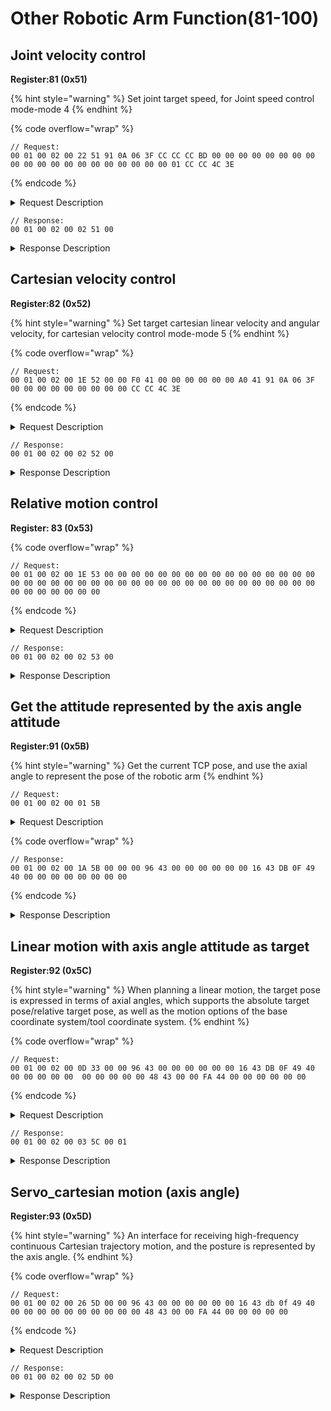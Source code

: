 # Other Robotic Arm Function(81-100)

## Joint velocity control

**Register:81 (0x51)**

{% hint style="warning" %}
Set joint target speed, for Joint speed control mode-mode 4
{% endhint %}

{% code overflow="wrap" %}
```
// Request:
00 01 00 02 00 22 51 91 0A 06 3F CC CC CC BD 00 00 00 00 00 00 00 00 00 00 00 00 00 00 00 00 00 00 00 00 01 CC CC 4C 3E
```
{% endcode %}

<details>

<summary>Request Description</summary>

{% code overflow="wrap" %}
```
//00 01    U16, Transaction ID
//00 02    U16, Protocol Identifier
//00 22    U16, Length 
//51       U8, Register
//91 0A 06 3F	FP32, Joint 1 target speed: π/6 rad/s
//CC CC CC BD	FP32, Joint 2 target speed: -0.1 rad/s
//00 00 00 00	FP32, Joint 3 target speed: 0 rad/s
//00 00 00 00	FP32, Joint 4 target speed: 0 rad/s
//00 00 00 00	FP32, Joint 5 target speed: 0 rad/s
//00 00 00 00	FP32, Joint 6 target speed: 0 rad/s
//00 00 00 00	FP32, Joint 7 target speed: 0 rad/s
//01	U8, whether all joints accelerate and decelerate synchronously: 1-True
//CC CC 4C 3E	FP32, duration: 0.2s
```
{% endcode %}

</details>

```
// Response:
00 01 00 02 00 02 51 00
```

<details>

<summary>Response Description</summary>

```
//00 01    U16, Transaction ID
//00 02    U16, Protocol Identifier
//00 02    U16, Length 
//51       U8, Register
//00       U8, State
```

</details>

## Cartesian velocity control

**Register:82 (0x52)**

{% hint style="warning" %}
Set target cartesian linear velocity and angular velocity, for cartesian velocity control mode-mode 5
{% endhint %}

{% code overflow="wrap" %}
```
// Request:
00 01 00 02 00 1E 52 00 00 F0 41 00 00 00 00 00 00 A0 41 91 0A 06 3F 00 00 00 00 00 00 00 00 00 CC CC 4C 3E 
```
{% endcode %}

<details>

<summary>Request Description</summary>

```
//00 01    U16, Transaction ID
//00 02    U16, Protocol Identifier
//00 1E    U16, Length 
//52       U8, Register
//00 00 F0 41	FP32,  Cartesian linear velocity: Vx = 30 mm/s 
//00 00 00 00	FP32,  Cartesian linear velocity: Vy = 0 mm/s 
//00 00 A0 41	FP32,  Cartesian linear velocity: Vz = 20 mm/s 
//91 0A 06 3F	FP32,  Cartesian angular velocity: ωx = π/6 rad/s 
//00 00 00 00	FP32,  Cartesian angular velocity: ωy= 0  rad/s 
//00 00 00 00	FP32,  Cartesian angular velocity ωz = 0  rad/s 
//00	U8,  is tool coordinate or not: 0-base coordinate 
//CC CC 4C 3E	FP32,  duration: 0.2s 
```

</details>

```
// Response:
00 01 00 02 00 02 52 00
```

<details>

<summary>Response Description</summary>

```
//00 01    U16, Transaction ID
//00 02    U16, Protocol Identifier
//00 02    U16, Length 
//52       U8, Register
//00       U8, State
```

</details>

## Relative motion control

**Register: 83 (0x53)**

{% code overflow="wrap" %}
```
// Request:
00 01 00 02 00 1E 53 00 00 00 00 00 00 00 00 00 00 00 00 00 00 00 00 00 00 00 00 00 00 00 00 00 00 00 00 00 00 00 00 00 00 00 00 00 00 00 00 00 00 00 00 00 00 
```
{% endcode %}

<details>

<summary>Request Description</summary>

{% code overflow="wrap" %}
```
//00 01    U16, Transaction ID
//00 02    U16, Protocol Identifier
//00 1E    U16, Length 
//53       U8, Register
//00 00 00 00	FP32, TCP control，Parameter is X (mm) Joint control，Parameter is J1 (rad)
//00 00 00 00	FP32, TCP control，Parameter is y (mm) Joint control，Parameter is J2 (rad)
//00 00 00 00	FP32, TCP control，Parameter is z (mm) Joint control，Parameter isJ3 (rad)
//00 00 00 00	FP32, TCP control，Parameter is roll (rad) Joint control，Parameter is J4 (rad)
//00 00 00 00	FP32, TCP control，Parameter is pitch (rad) Joint control，Parameter is J5 (rad)
//00 00 00 00	FP32, TCP control，Parameter isyaw (rad) Joint control，Parameter is J6 (rad)
//00 00 00 00	FP32, TCP control，Parameter is meaningless Joint control，Parameter is J7 (rad)
//00 00 00 00	FP32, speed(mm/s, rad/s)
//00 00 00 00	FP32, acceleration(mm/s^2, rad/s^2)
//00 00 00 00	FP32, move time（useless, just 0）
//00 00 00 00	FP32, radius(mm)

//00	U8,
TCP or Joint
0: TCP
1: Joint

//00	U8,
RPY control，only in TCP control（ 2 is 0）
0: RPY control
1: Angle control
```
{% endcode %}

</details>

```
// Response:
00 01 00 02 00 02 53 00
```

<details>

<summary>Response Description</summary>

```
//00 01    U16, Transaction ID
//00 02    U16, Protocol Identifier
//00 02    U16, Length 
//53       U8, Register
//00       U8, State
```

</details>

## Get the attitude represented by the axis angle attitude

**Register:91 (0x5B)**

{% hint style="warning" %}
Get the current TCP pose, and use the axial angle to represent the pose of the robotic arm
{% endhint %}

```
// Request:
00 01 00 02 00 01 5B  
```

<details>

<summary>Request Description</summary>

```
//00 01    U16, Transaction ID
//00 02    U16, Protocol Identifier
//00 01    U16, Length 
//5B       U8, Register
```

</details>

{% code overflow="wrap" %}
```
// Response:
00 01 00 02 00 1A 5B 00 00 00 96 43 00 00 00 00 00 00 16 43 DB 0F 49 40 00 00 00 00 00 00 00 00 
```
{% endcode %}

<details>

<summary>Response Description</summary>

```
//00 01    U16, Transaction ID
//00 02    U16, Protocol Identifier
//00 1A    U16, Length 
//5B       U8, Register
//00       U8, State
//00 00 96 43	FP32,  Current Cartesian coordinate X=300mm
//00 00 00 00	FP32,  Current Cartesian coordinate Y=0
//00 00 16 43	FP32,  Current Cartesian coordinate Z=150mm
//DB 0F 49 40	FP32,  Current Cartesian coordinate Rx=π rad 
//00 00 00 00	FP32,  Current Cartesian coordinate Ry=0 
//00 00 00 00	FP32,  Current Cartesian coordinate Rz=0 
```

</details>

## Linear motion with axis angle attitude as target

**Register:92 (0x5C)**

{% hint style="warning" %}
When planning a linear motion, the target pose is expressed in terms of axial angles, which supports the absolute target pose/relative target pose, as well as the motion options of the base coordinate system/tool coordinate system.
{% endhint %}

{% code overflow="wrap" %}
```
// Request:
00 01 00 02 00 0D 33 00 00 96 43 00 00 00 00 00 00 16 43 DB 0F 49 40 00 00 00 00 00  00 00 00 00 00 48 43 00 00 FA 44 00 00 00 00 00 00 
```
{% endcode %}

<details>

<summary>Request Description</summary>

{% code overflow="wrap" %}
```
//00 01    U16, Transaction ID
//00 02    U16, Protocol Identifier
//00 02    U16, Length 
//32       U8, Register
//00 00 96 43	FP32, X=300mm
//00 00 00 00	FP32, Y=0
//00 00 16 43	FP32, Z=150mm
//DB 0F 49 40	FP32, Rx=π  rad
//00 00 00 00	FP32, Ry=0
//00 00 00 00	FP32, Rz=0
//00 00 48 43	FP32, motion speed=200 mm/s
//00 00 FA 44	FP32, acceleration=2000mm/s2
//00 00 00 00	FP32, motion time, 0
//00	U8, 
0base coordinate system motion
Motion coordinate system：
0: the base coordinate system motion
1: the tool coordinate system motion

//00	U8, 
 absolute pose
 If the motion coordinate system is the base coordinate system.
0 represents the given pose is an absolute pose
1 represents the given pose is a relative pose
 (the given parameters 1-6 coordinates are based on the current an offset of position)
```
{% endcode %}

</details>

```
// Response:
00 01 00 02 00 03 5C 00 01
```

<details>

<summary>Response Description</summary>

```
//00 01    U16, Transaction ID
//00 02    U16, Protocol Identifier
//00 03    U16, Length 
//5C       U8, Register
//00 01    U16, State
```

</details>

## Servo\_cartesian motion (axis angle)

**Register:93 (0x5D)**

{% hint style="warning" %}
An interface for receiving high-frequency continuous Cartesian trajectory motion, and the posture is represented by the axis angle.
{% endhint %}

{% code overflow="wrap" %}
```
// Request:
00 01 00 02 00 26 5D 00 00 96 43 00 00 00 00 00 00 16 43 db 0f 49 40 00 00 00 00 00 00 00 00 00 00 48 43 00 00 FA 44 00 00 00 00 00   
```
{% endcode %}

<details>

<summary>Request Description</summary>

{% code overflow="wrap" %}
```
//00 01    U16, Transaction ID
//00 02    U16, Protocol Identifier
//00 26    U16, Length 
//5D       U8, Register
//00 00 96 43	FP32, X=300mm
//00 00 00 00	FP32, Y=0
//00 00 16 43	FP32, Z=150mm
//db 0f 49 40	FP32, Rx=πrad
//00 00 00 00	FP32, Ry=0
//00 00 00 00	FP32, Rz=0
//00 00 48 43	FP32, motion speed=200mm/s
//00 00 FA 44	FP32, acceleration=2000mm/s2
//00 00 00 00	FP32, 
base coordinate system motion
Motion coordinate system：
0: the base coordinate system motion
1: the tool coordinate system motion

//00
0absolute pose
If the motion coordinate system is the base coordinate system.
0 represents the given pose is an absolute pose
1 represents the given pose is a relative pose
The given parameters 1-6 coordinates are based on the current an offset of position
```
{% endcode %}

</details>

```
// Response:
00 01 00 02 00 02 5D 00
```

<details>

<summary>Response Description</summary>

```
//00 01    U16, Transaction ID
//00 02    U16, Protocol Identifier
//00 02    U16, Length 
//5D       U8, Register
//00       U8, State
```

</details>
